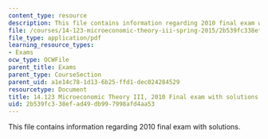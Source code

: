 ```yaml
---
content_type: resource
description: This file contains information regarding 2010 final exam with solutions.
file: /courses/14-123-microeconomic-theory-iii-spring-2015/2b539fc338efad49db997998afd4aa53_MIT14_123S15_Final2010.pdf
file_type: application/pdf
learning_resource_types:
- Exams
ocw_type: OCWFile
parent_title: Exams
parent_type: CourseSection
parent_uid: a1e14c78-1d13-6b25-ffd1-dec024284529
resourcetype: Document
title: 14.123 Microeconomic Theory III, 2010 Final exam with solutions
uid: 2b539fc3-38ef-ad49-db99-7998afd4aa53
---
```

This file contains information regarding 2010 final exam with solutions.

